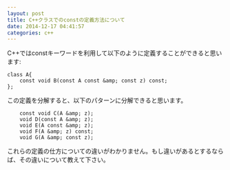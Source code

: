 ```yaml
---
layout: post
title: C++クラスでのconstの定義方法について
date: 2014-12-17 04:41:57
categories: c++
---
```

<p>C++ではconstキーワードを利用して以下のように定義することができると思います:</p>

```
class A{
    const void B(const A const &amp; const z) const;
};
```

<p>この定義を分解すると、以下のパターンに分解できると思います。</p>

```
    const void C(A &amp; z);
    void D(const A &amp; z);
    void E(A const &amp; z);
    void F(A &amp; z) const;
    void G(A &amp; const z);
```

<p>これらの定義の仕方についての違いがわかりません。もし違いがあるとするならば、その違いについて教えて下さい。</p>
